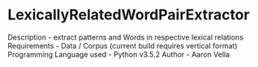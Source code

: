 # LexicallyRelatedWordPairExtractor
Description - extract patterns and Words in respective lexical relations
Requirements - Data / Corpus (current build requires vertical format)
Programming Language used - Python v3.5.2
Author - Aaron Vella